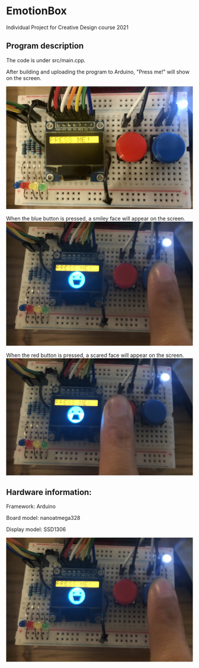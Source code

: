 # EmotionBox
Individual Project for Creative Design course 2021

## Program description

The code is under src/main.cpp.

After building and uploading the program to Arduino, "Press me!" will show on the screen.

![](/pic/Press_me.jpeg)

When the blue button is pressed, a smiley face will appear on the screen.
![](/pic/Happy_face.jpeg)

When the red button is pressed, a scared face will appear on the screen.
![](/pic/Scary_face.jpeg)


## Hardware information:
Framework: Arduino  

Board model: nanoatmega328 

Display model: SSD1306

![](/pic/Happy_face.jpeg)
